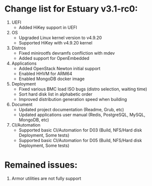 # Change list for Estuary v3.1-rc0:
1. UEFI
	- Added HiKey support in UEFI
2. OS
	- Upgraded Linux kernel version to v4.9.20
	- Supported HiKey with v4.9.20 kernel
3. Distros
	- Fixed minirootfs devramfs confliction with mdev
	- Added support for OpenEmbedded
4. Applications
	- Added OpenStack Newton initial support
	- Enabled HHVM for ARM64
	- Enabled MongoDB docker image
5. Deployment
	- Fixed various BMC load ISO bugs (distro selection, waiting time)
	- Sort hard disk list in alphabetic order
	- Improved distribution generation speed when building
6. Document
	- Updated project documentation (Readme, Grub, etc)
	- Updated applications user manual (Redis, PostgreSQL, MySQL, MongoDB, etc)
7. CI/Automation
	- Supported basic CI/Automation for D03 (Build, NFS/Hard disk Deployment, Some tests)
	- Supported basic  CI/Automation for D05 (Build, NFS/Hard disk Deployment, Some tests)

# Remained issues:
1. Armor utilities are not fully support
